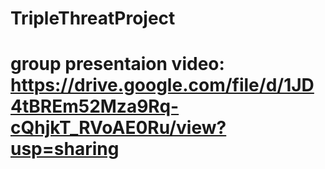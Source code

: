 # TripleThreatProject
# group presentaion video: https://drive.google.com/file/d/1JD4tBREm52Mza9Rq-cQhjkT_RVoAE0Ru/view?usp=sharing
